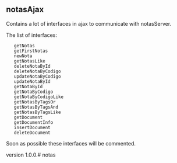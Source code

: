 notasAjax
-------------

Contains a lot of interfaces in ajax to communicate with notasServer.

The list of interfaces:

       getNotas
       getFirstNotas
       newNota
       getNotasLike
       deleteNotaById
       deleteNotaByCodigo
       updateNotaByCodigo
       updateNotaById
       getNotaById
       getNotaByCodigo
       getNotaByCodigoLike
       getNotasByTagsOr
       getNotasByTagsAnd
       getNotasByTagsLike
       getDocument
       getDocumentInfo
       insertDocument
       deleteDocument

Soon as possible these interfaces will be commented.

version 1.0.0.# notas
